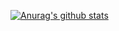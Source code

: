 [![Anurag's github stats](https://github-readme-stats.vercel.app/api?username=QinZXX&count_private=true&show_icons=truetheme=dark)](https://github.com/anuraghazra/github-readme-stats)
